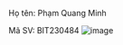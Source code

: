 

Họ tên: Phạm Quang Minh

Mã SV: BIT230484
![image](https://github.com/user-attachments/assets/d2520370-9b4c-45ef-88d8-e002d5b2a44d)
